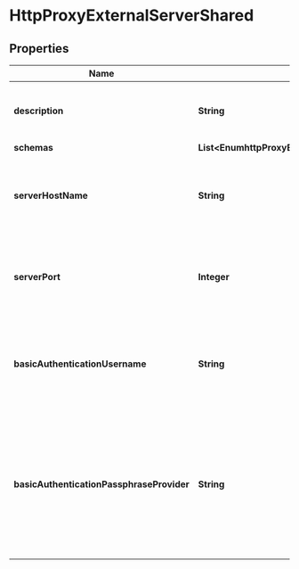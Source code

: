 

# HttpProxyExternalServerShared


## Properties

| Name | Type | Description | Notes |
|------------ | ------------- | ------------- | -------------|
|**description** | **String** | A description for this External Server |  [optional] |
|**schemas** | **List&lt;EnumhttpProxyExternalServerSchemaUrn&gt;** |  |  |
|**serverHostName** | **String** | The host name or IP address of the HTTP Proxy External Server. |  |
|**serverPort** | **Integer** | The port on which the HTTP Proxy External Server is listening for connections. |  |
|**basicAuthenticationUsername** | **String** | The username to use to authenticate to the HTTP Proxy External Server. |  [optional] |
|**basicAuthenticationPassphraseProvider** | **String** | A passphrase provider that provides access to the password to use to authenticate to the HTTP Proxy External Server. |  [optional] |



